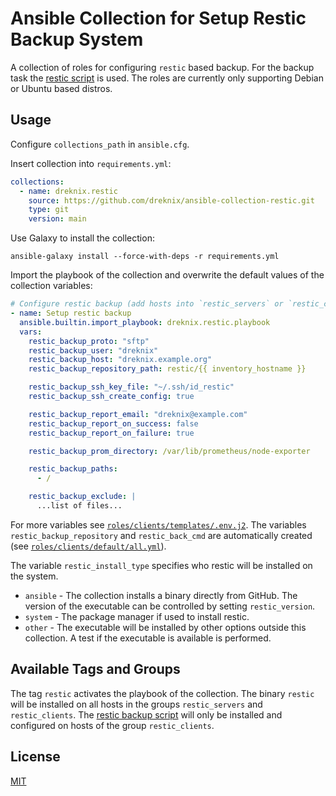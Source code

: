 # Ansible Collection for Setup Restic Backup System

A collection of roles for configuring `restic` based backup. For the backup task
the [restic script](https://github.com/dreknix/tools-restic-backup) is used. The
roles are currently only supporting Debian or Ubuntu based distros.

## Usage

Configure `collections_path` in `ansible.cfg`.

Insert collection into `requirements.yml`:

``` yaml
collections:
  - name: dreknix.restic
    source: https://github.com/dreknix/ansible-collection-restic.git
    type: git
    version: main
```

Use Galaxy to install the collection:

``` console
ansible-galaxy install --force-with-deps -r requirements.yml
```

Import the playbook of the collection and overwrite the default values of the
collection variables:

``` yaml
# Configure restic backup (add hosts into `restic_servers` or `restic_clients`)
- name: Setup restic backup
  ansible.builtin.import_playbook: dreknix.restic.playbook
  vars:
    restic_backup_proto: "sftp"
    restic_backup_user: "dreknix"
    restic_backup_host: "dreknix.example.org"
    restic_backup_repository_path: restic/{{ inventory_hostname }}

    restic_backup_ssh_key_file: "~/.ssh/id_restic"
    restic_backup_ssh_create_config: true

    restic_backup_report_email: "dreknix@example.com"
    restic_backup_report_on_success: false
    restic_backup_report_on_failure: true

    restic_backup_prom_directory: /var/lib/prometheus/node-exporter

    restic_backup_paths:
      - /

    restic_backup_exclude: |
      ...list of files...
```

For more variables see
[`roles/clients/templates/.env.j2`](roles/clients/templates/.env.j2). The
variables `restic_backup_repository` and `restic_back_cmd` are automatically
created (see [`roles/clients/default/all.yml`](roles/clients/default/all.yml)).

The variable `restic_install_type` specifies who restic will be installed on the
system.

* `ansible` - The collection installs a binary directly from GitHub. The version
  of the executable can be controlled by setting `restic_version`.
* `system` - The package manager if used to install restic.
* `other` - The executable will be installed by other options outside this
  collection. A test if the executable is available is performed.

## Available Tags and Groups

The tag `restic` activates the playbook of the collection. The binary `restic`
will be installed on all hosts in the groups `restic_servers` and
`restic_clients`. The [restic backup script](
https://github.com/dreknix/tools-restic-backup) will only be installed and
configured on hosts of the group `restic_clients`.

## License

[MIT](https://github.com/dreknix/ansible-collection-restic/blob/main/LICENSE)
